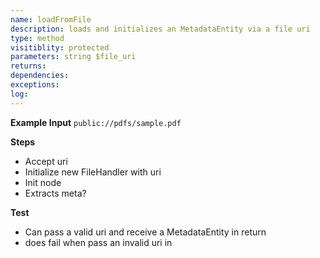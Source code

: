 ```yaml
---
name: loadFromFile
description: loads and initializes an MetadataEntity via a file uri
type: method
visitiblity: protected
parameters: string $file_uri
returns: 
dependencies:
exceptions:
log: 
---
```


**Example Input**
 `public://pdfs/sample.pdf`

**Steps**
- Accept uri
- Initialize new FileHandler with uri
- Init node
- Extracts meta?

**Test**
- Can pass a valid uri and receive a MetadataEntity in return
- does fail when pass an invalid uri in 

